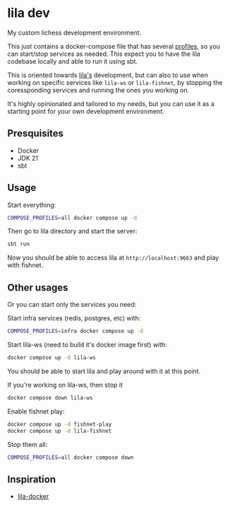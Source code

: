 # lila dev

My custom lichess development environment.

This just contains a docker-compose file that has several [profiles](https://docs.docker.com/compose/profiles), so you can start/stop services as needed. This expect you to have the lila codebase locally and able to run it using sbt.

This is oriented towards [lila's](https://github.com/lichess-org/lila) development, but can also to use when working on specific services like `lila-ws` or `lila-fishnet`, by stopping the coressponding services and running the ones you working on.

It's highly opinionated and tailored to my needs, but you can use it as a starting point for your own development environment.



## Presquisites

- Docker
- JDK 21
- sbt

## Usage

Start everything:

```bash
COMPOSE_PROFILES=all docker compose up -d
```

Then go to lila directory and start the server:

```bash
sbt run
```

Now you should be able to access lila at `http://localhost:9663` and play with fishnet.

## Other usages

Or you can start only the services you need:

Start infra services (redis, postgres, etc) with:

```bash
COMPOSE_PROFILES=infra docker compose up -d
``````

Start lila-ws (need to build it's docker image first) with:

```bash
docker compose up -d lila-ws
```

You should be able to start lila and play around with it at this point.

If you're working on lila-ws, then stop it

```bash
docker compose down lila-ws
```

Enable fishnet play:

```bash
docker compose up -d fishnet-play
docker compose up -d lila-fishnet
```

Stop them all:

```bash
COMPOSE_PROFILES=all docker compose down
```

## Inspiration

- [lila-docker](https://github.com/lichess-org/lila-docker)
